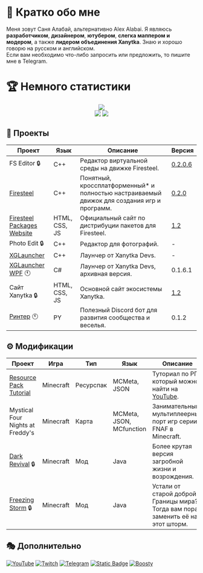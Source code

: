 # 📡 Кратко обо мне
  Меня зовут Саня Алабай, альтернативно Alex Alabai. Я являюсь **разработчиком**, **дизайнером**, **ютубером**, **слегка маппером и модером**, а также **лидером объединения Xanytka**. Знаю и хорошо говорю на русском и английском.  
  Если вам необходимо что-либо запросить или предложить, то пишите мне в Telegram.

# 🏆 Немного статистики
<div align="center">
  <picture>
    <source
      srcset="https://streak-stats.demolab.com?user=sanyaalabai&theme=dark&locale=ru&hide_border=true"
      media="(prefers-color-scheme: dark)"
    />
    <source
      srcset="https://streak-stats.demolab.com/?user=sanyaalabai&hide_border=true&locale=ru&hide_border=true"
      media="(prefers-color-scheme: light), (prefers-color-scheme: no-preference)"
    />
    <img src="https://streak-stats.demolab.com?user=sanyaalabai&hide_border=true&locale=ru" />
  </picture>
  <br>
  <picture>
    <source
      srcset="https://github-readme-stats.vercel.app/api?username=sanyaalabai&show_icons=true&title_color=FB8C00&text_color=FEFEFE&icon_color=FB8C00&locale=ru&hide_border=true&bg_color=151515&hide=contribs"
      media="(prefers-color-scheme: dark)"
    />
    <source
      srcset="https://github-readme-stats.vercel.app/api?username=sanyaalabai&show_icons=true&title_color=FB8C00&text_color=151515&icon_color=FB8C00&locale=ru&hide_border=true&hide=contribs"
      media="(prefers-color-scheme: light), (prefers-color-scheme: no-preference)"
    />
    <img src="https://github-readme-stats.vercel.app/api?username=sanyaalabai&show_icons=true&locale=ru&hide=contribs" />
  </picture>
  <picture>
    <source
      srcset="https://readme-jokes.vercel.app/api?hideBorder&bgColor=%23151515&qColor=%23FEFEFE&textColor=%23FEFEFE&aColor=%23FB8C00"
      media="(prefers-color-scheme: dark)"
    />
    <source
      srcset="https://readme-jokes.vercel.app/api?hideBorder&bgColor=%23ffffff&qColor=%23151515&textColor=%23151515&aColor=%23FB8C00"
      media="(prefers-color-scheme: light), (prefers-color-scheme: no-preference)"
    />
    <img src="https://readme-jokes.vercel.app/api?hideBorder&bgColor=%23ffffff&qColor=%23151515&textColor=%23151515&aColor=%23FB8C00" />
  </picture>
</div>

## 🥽 Проекты 
| Проект | Язык | Описание | Версия |
|--------|------|----------|--------|
|FS Editor 🔒|C++|Редактор виртуальной среды на движке Firesteel.|[0.2.0.6](https://xanytka.ru/shared/fse)|
|[Firesteel](https://github.com/xanytka-devs/firesteel)|C++|Понятный, кроссплатформенный* и полностью настраиваемый движок для создания игр и программ.|[0.2.0](https://github.com/xanytka-devs/firesteel/releases/tag/v.0.2)|
|[Firesteel Packages Website](https://github.com/xanytka-devs/fs-packages-website)|HTML, CSS, JS|Официальный сайт по дистрибуции пакетов для Firesteel.|[1.2](https://xanytka.ru/p/)|
|Photo Edit 🔒|C++|Редактор для фотографий.|-|
|[XGLauncher](https://github.com/xanytka-devs/xglauncher)|C++|Лаунчер от Xanytka Devs.|-|
|[XGLauncher WPF](https://github.com/xanytka-devs/XGLauncher-WPF) 🕚|C#|Лаунчер от Xanytka Devs, архивная версия.|0.1.6.1|
|Сайт Xanytka 🔒|HTML, CSS, JS|Основной сайт экосистемы Xanytka.|[1.2](https://xanytka.ru/)|
|[Ринтер](https://github.com/xanytka-devs/rinter) 🕚|PY|Полезный Discord бот для развития сообщества и веселья.|0.1.2|
<!-- Всё ещё приватные
|[Firesteel Package Manager](https://github.com/xanytka-devs/fspm)|C++|Менеджер пакетов для Firesteel.|[1.0](https://github.com/xanytka-devs/fspm/releases/tag/v.1.0)|
|[AudioBump](https://github.com/xanytka-devs/audio-bump)|C++|Библиотека для загрузки аудио файлов.|-|
|[InstallHorizon](https://github.com/xanytka-devs/install-horizion)|C++|Библиотека для создания установщиков ПО.|-|
|[sidenotes Desktop](https://github.com/xanytka-devs/sidenotes-desktop)|C++|Приложение для более удобных и креативных заметок.|-|
|[sidenotes Web](https://github.com/xanytka-devs/sidenotes-web)|HTML, CSS, JS|Сайт для более удобных и креативных заметок.|-|
-->
## ⚙️ Модификации
| Проект | Игра | Тип | Язык | Описание | Версия |
|--------|------|-----|------|----------|--------|
|[Resource Pack Tutorial](https://github.com/sanyaalabai/resourcepack-tutorial)|Minecraft|Ресурспак|MCMeta, JSON|Туториал по РП, который можно найти на [YouTube](https://youtube.com/playlist?list=PLm8njReuLwnUr9Mk860a0hAKq5bHtfwFv).|[1.3?](https://github.com/sanyaalabai/resourcepack-tutorial/archive/refs/heads/main.zip)|
|Mystical Four Nights at Freddy's|Minecraft|Карта|MCMeta, JSON, MCfunction|Занимательный мультиплеерный порт игр серии FNAF в Minecraft.|[1.1](https://www.curseforge.com/minecraft/worlds/mfnaf)|
|[Dark Revival](https://github.com/sanyaalabai/dark-revival) 🔒|Minecraft|Мод|Java|Более крутая версия загробной жизни и возрождения.|WIP|
|[Freezing Storm](https://github.com/sanyaalabai/freezingstorm) 🔒|Minecraft|Мод|Java|Устали от старой доброй Границы мира? Тогда вам пора заменить её на этот шторм.|WIP|

## 🎭 Дополнительно
<span>
  <a href="https://www.youtube.com/@sanyaalabai"><img alt="YouTube" src="https://img.shields.io/youtube/channel/subscribers/UCT4zcPJsqBhDcaUaPRflfIg?style=flat&logo=youtube&logoColor=%23fff&label=%D0%9F%D0%BE%D1%81%D0%BC%D0%BE%D1%82%D1%80%D0%B5%D1%82%D1%8C&labelColor=red"></a>
  <a href="https://www.twitch.tv/sanyaalabai"><img alt="Twitch" src="https://img.shields.io/twitch/status/sanyaalabai?style=flat&logo=twitch&logoColor=%23fff&label=%D0%9F%D0%BE%D1%81%D0%BC%D0%BE%D1%82%D1%80%D0%B5%D1%82%D1%8C&labelColor=purple&color=purple"></a>
  <a href="https://t.me/doggyhut"><img alt="Telegram" src="https://img.shields.io/badge/Telegram-%D0%9F%D0%BE%D1%87%D0%B8%D1%82%D0%B0%D1%82%D1%8C-blue?logo=telegram&logoColor=%23fff&link=https%3A%2F%2Ft.me%2Fdoggyhut&label="></a>
  <a href="https://bsky.app/profile/alexalabai.bsky.social"><img alt="Static Badge" src="https://img.shields.io/badge/Bluesky-Read-blue?logo=bluesky&logoColor=white&label=%20&labelColor=blue"></a>
  <a href="https://boosty.to/doggy.sasha"><img alt="Boosty" src="https://img.shields.io/badge/Boosty-%D0%9F%D0%BE%D0%B4%D0%B4%D0%B5%D1%80%D0%B6%D0%B0%D1%82%D1%8C-orange?logo=boosty&logoColor=%23fff&link=https%3A%2F%2Fboosty.to%2Fdoggy.sasha&label="></a>
</span>

